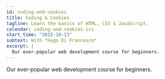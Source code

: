 ```yaml
---
id: coding-and-cookies
title: Coding & Cookies
tagline: Learn the basics of HTML, CSS & JavaScript.
calendar: coding-and-cookies.ics
start_time: "2015-10-13"
subtext: With *Hugo Di Francesco*
excerpt: |
  Our ever-popular web development course for beginners.
---
```


Our ever-popular web development course for beginners.

